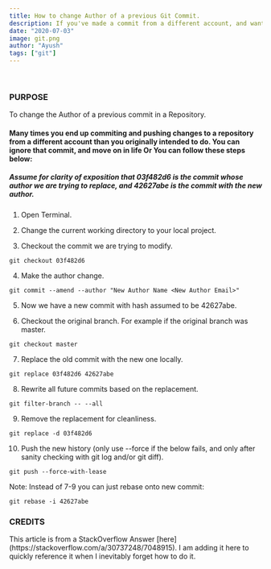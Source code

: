 ```yaml
---
title: How to change Author of a previous Git Commit.
description: If you've made a commit from a different account, and want to change the author (essentially rewriting history) follow these steps.
date: "2020-07-03"
image: git.png
author: "Ayush"
tags: ["git"]
---
```


<br />

<h3>PURPOSE</h3>
To change the Author of a previous commit in a Repository. 
<h4>Many times you end up commiting and pushing changes to a repository from a different account than you originally intended to do. You can ignore that commit, and move on in life Or You can follow these steps below:</h4>


<h5>Assume for clarity of exposition that 03f482d6 is the commit whose author we are trying to replace, and 42627abe is the commit with the new author.</h5>

1. Open Terminal.

2. Change the current working directory to your local project.

3. Checkout the commit we are trying to modify.

```
git checkout 03f482d6
```

4. Make the author change.

```
git commit --amend --author "New Author Name <New Author Email>"
```

5. Now we have a new commit with hash assumed to be 42627abe.

6. Checkout the original branch. For example if the original branch was master.

```
git checkout master
```

7. Replace the old commit with the new one locally.

```
git replace 03f482d6 42627abe
```

8. Rewrite all future commits based on the replacement.

```
git filter-branch -- --all
```

9. Remove the replacement for cleanliness.

```
git replace -d 03f482d6
```

10. Push the new history (only use --force if the below fails, and only after sanity checking with git log and/or git diff).

```
git push --force-with-lease
```

Note: Instead of 7-9 you can just rebase onto new commit:

```
git rebase -i 42627abe
```

<H3>CREDITS</H3>
This article is from a StackOverflow Answer [here](https://stackoverflow.com/a/30737248/7048915). 
I am adding it here to quickly reference it when I inevitably forget how to do it.

